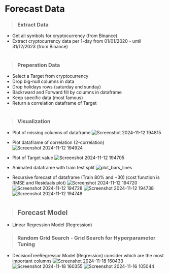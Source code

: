 # Forecast Data

> ### Extract Data
-  Get all symbols for cryptocurrency (from Binance) 
-  Extract cryptocurrency data per 1-day from 01/01/2020 - until 31/12/2023 (from Binance)

#

> ### Preperation Data
- Select a Target from cryptocurrency
- Drop big-null columns in data
- Drop holidays rows (saturday and sunday)
- Backrward and Forward fill by columns in dataframe
- Keep specific data (most famous)
- Return a correlation dataframe of Target

#
 
> ### Visualization
- Plot of missing columns of dataframe
  ![Screenshot 2024-11-12 194815](https://github.com/user-attachments/assets/9d798332-3a41-4e17-92b2-59d0ded976f1)

- Plot dataframe of correlation (2-correlation)
  ![Screenshot 2024-11-12 194924](https://github.com/user-attachments/assets/8a15674a-cecb-4c8a-9022-5067497826cb)

- Plot of Target value
 ![Screenshot 2024-11-12 194705](https://github.com/user-attachments/assets/52ef1c38-8c3f-4bf6-8e2b-d66b78e023b1)

- Animated dataframe with train test split
  ![plot_bars_lines](https://github.com/user-attachments/assets/3a534bdc-86e2-41bc-9caa-a9e10315d9d2)

  
- Recursive forecast of dataframe (Train 80% and +30) (cost function is RMSE and Residuals plot)
![Screenshot 2024-11-12 194720](https://github.com/user-attachments/assets/8756b881-10be-4163-93e7-c0769d3fb923)
![Screenshot 2024-11-12 194728](https://github.com/user-attachments/assets/de2fbd79-c116-4a09-bb33-3dca395473fa)
![Screenshot 2024-11-12 194738](https://github.com/user-attachments/assets/b686d0be-8f0c-4eb6-b102-39545372898b)
  ![Screenshot 2024-11-12 194748](https://github.com/user-attachments/assets/675ea813-de34-47c1-aac1-689f089ad0da)

#

> ## Forecast Model
- Linear Regression Model (Regression)

> ### Random Grid Search - Grid Search for Hyperparameter Tuning
- DecisionTreeRegressor Model (Regression) consider which are the most important columns
  ![Screenshot 2024-11-18 160433](https://github.com/user-attachments/assets/451137a6-d090-4776-ba12-bbbc8c0e0676)
  ![Screenshot 2024-11-18 160355](https://github.com/user-attachments/assets/890e2bf3-fb61-4097-be74-60ec805a3e1c)
  ![Screenshot 2024-11-16 105044](https://github.com/user-attachments/assets/8524add7-9753-4030-8650-a08340a5bf84)

